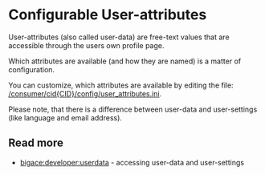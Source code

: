 # Configurable User-attributes

User-attributes (also called user-data) are free-text values that are accessible through the users own profile page.

Which attributes are available (and how they are named) is a matter of configuration.

You can customize, which attributes are available by editing the file: 
[/consumer/cid{CID}/config/user_attributes.ini](cid_cid).

Please note, that there is a difference between user-data and user-settings (like language and email address). 

## Read more

*  [bigace:developer:userdata](developer/userdata) - accessing user-data and user-settings
